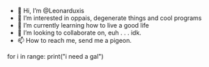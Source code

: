 - 👋 Hi, I’m @Leonarduxis
- 👀 I’m interested in oppais, degenerate things and cool programs
- 🌱 I’m currently learning how to live a good life
- 💞️ I’m looking to collaborate on, euh . . . idk.
- 📫 How to reach me, send me a pigeon.

for i in range:
  print("i need a gal")

<!---
Leonarduxis/Leonarduxis is a ✨ special ✨ repository because its `README.md` (this file) appears on your GitHub profile.
You can click the Preview link to take a look at your changes.
--->
